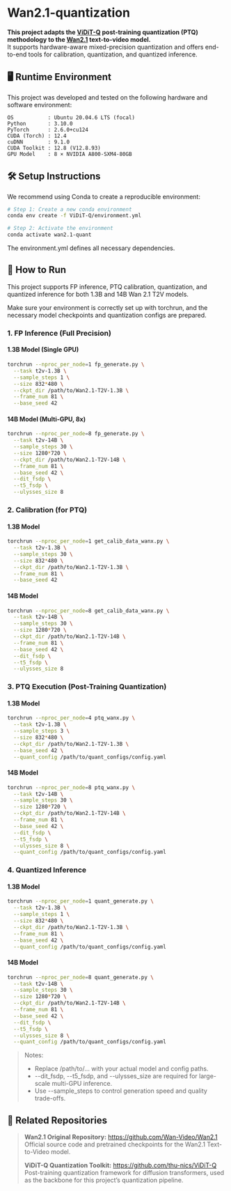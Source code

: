 # Wan2.1-quantization

**This project adapts the [ViDiT-Q](https://github.com/thu-nics/ViDiT-Q) post-training quantization (PTQ) methodology to the [Wan2.1](https://github.com/Wan-Video/Wan2.1) text-to-video model.**  
It supports hardware-aware mixed-precision quantization and offers end-to-end tools for calibration, quantization, and quantized inference.  

## 🖥️ Runtime Environment

This project was developed and tested on the following hardware and software environment:

```text
OS           : Ubuntu 20.04.6 LTS (focal)  
Python       : 3.10.0  
PyTorch      : 2.6.0+cu124  
CUDA (Torch) : 12.4  
cuDNN        : 9.1.0  
CUDA Toolkit : 12.8 (V12.8.93)  
GPU Model    : 8 × NVIDIA A800-SXM4-80GB  
```

## 🛠️ Setup Instructions

We recommend using Conda to create a reproducible environment:

```bash
# Step 1: Create a new conda environment
conda env create -f ViDiT-Q/environment.yml

# Step 2: Activate the environment
conda activate wan2.1-quant
```

The environment.yml defines all necessary dependencies.

## 🚀 How to Run
This project supports FP inference, PTQ calibration, quantization, and quantized inference for both 1.3B and 14B Wan 2.1 T2V models.

Make sure your environment is correctly set up with torchrun, and the necessary model checkpoints and quantization configs are prepared.

### 1. FP Inference (Full Precision)

#### 1.3B Model (Single GPU)
```bash
torchrun --nproc_per_node=1 fp_generate.py \
  --task t2v-1.3B \
  --sample_steps 1 \
  --size 832*480 \
  --ckpt_dir /path/to/Wan2.1-T2V-1.3B \
  --frame_num 81 \
  --base_seed 42
```
#### 14B Model (Multi-GPU, 8x)
```bash
torchrun --nproc_per_node=8 fp_generate.py \
  --task t2v-14B \
  --sample_steps 30 \
  --size 1280*720 \
  --ckpt_dir /path/to/Wan2.1-T2V-14B \
  --frame_num 81 \
  --base_seed 42 \
  --dit_fsdp \
  --t5_fsdp \
  --ulysses_size 8
```

### 2. Calibration (for PTQ)
#### 1.3B Model
```bash
torchrun --nproc_per_node=1 get_calib_data_wanx.py \
  --task t2v-1.3B \
  --sample_steps 30 \
  --size 832*480 \
  --ckpt_dir /path/to/Wan2.1-T2V-1.3B \
  --frame_num 81 \
  --base_seed 42
```
#### 14B Model
```bash
torchrun --nproc_per_node=8 get_calib_data_wanx.py \
  --task t2v-14B \
  --sample_steps 30 \
  --size 1280*720 \
  --ckpt_dir /path/to/Wan2.1-T2V-14B \
  --frame_num 81 \
  --base_seed 42 \
  --dit_fsdp \
  --t5_fsdp \
  --ulysses_size 8
```

### 3. PTQ Execution (Post-Training Quantization)
#### 1.3B Model
```bash
torchrun --nproc_per_node=4 ptq_wanx.py \
  --task t2v-1.3B \
  --sample_steps 3 \
  --size 832*480 \
  --ckpt_dir /path/to/Wan2.1-T2V-1.3B \
  --base_seed 42 \
  --quant_config /path/to/quant_configs/config.yaml
```
#### 14B Model
```bash
torchrun --nproc_per_node=8 ptq_wanx.py \
  --task t2v-14B \
  --sample_steps 30 \
  --size 1280*720 \
  --ckpt_dir /path/to/Wan2.1-T2V-14B \
  --frame_num 81 \
  --base_seed 42 \
  --dit_fsdp \
  --t5_fsdp \
  --ulysses_size 8 \
  --quant_config /path/to/quant_configs/config.yaml
```

### 4. Quantized Inference
#### 1.3B Model
```bash
torchrun --nproc_per_node=1 quant_generate.py \
  --task t2v-1.3B \
  --sample_steps 1 \
  --size 832*480 \
  --ckpt_dir /path/to/Wan2.1-T2V-1.3B \
  --frame_num 81 \
  --base_seed 42 \
  --quant_config /path/to/quant_configs/config.yaml
```
#### 14B Model
```bash
torchrun --nproc_per_node=8 quant_generate.py \
  --task t2v-14B \
  --sample_steps 30 \
  --size 1280*720 \
  --ckpt_dir /path/to/Wan2.1-T2V-14B \
  --frame_num 81 \
  --base_seed 42 \
  --dit_fsdp \
  --t5_fsdp \
  --ulysses_size 8 \
  --quant_config /path/to/quant_configs/config.yaml
```
> Notes:
> - Replace /path/to/... with your actual model and config paths.
> - --dit_fsdp, --t5_fsdp, and --ulysses_size are required for large-scale multi-GPU inference.
> - Use --sample_steps to control generation speed and quality trade-offs.

## 🔗 Related Repositories
> **Wan2.1 Original Repository:**
> https://github.com/Wan-Video/Wan2.1
> Official source code and pretrained checkpoints for the Wan2.1 Text-to-Video model.
>
> **ViDiT-Q Quantization Toolkit:**
> https://github.com/thu-nics/ViDiT-Q
> Post-training quantization framework for diffusion transformers, used as the backbone for this project’s quantization pipeline.
